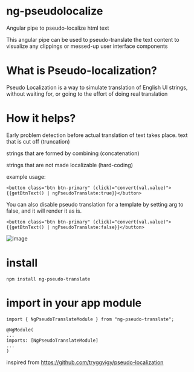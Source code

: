 # ng-pseudolocalize
Angular pipe to pseudo-localize html text

This angular pipe can be used to pseudo-translate the text content to visualize any clippings or messed-up user interface components

# What is Pseudo-localization?
Pseudo Localization is a way to simulate translation of English UI strings, without waiting for, or going to the effort of doing real translation

# How it helps?
Early problem detection before actual translation of text takes place.
  text that is cut off (truncation)
  
  strings that are formed by combining (concatenation)
  
  strings that are not made localizable (hard-coding)

example usage:
```
<button class="btn btn-primary" (click)="convert(val.value)">{{getBtnText() | ngPseudoTranslate:true}}</button>
```
You can also disable pseudo translation for a template by setting arg to false, and it will render it as is.
```
<button class="btn btn-primary" (click)="convert(val.value)">{{getBtnText() | ngPseudoTranslate:false}}</button>
```
![image](https://user-images.githubusercontent.com/14909563/102699026-b1facb00-4267-11eb-978b-7ad480569a9d.png)

# install
```
npm install ng-pseudo-translate
```
# import in your app module
```
import { NgPseudoTranslateModule } from "ng-pseudo-translate";

@NgModule(
...
imports: [NgPseudoTranslateModule]
...
)
```

inspired from https://github.com/tryggvigy/pseudo-localization
